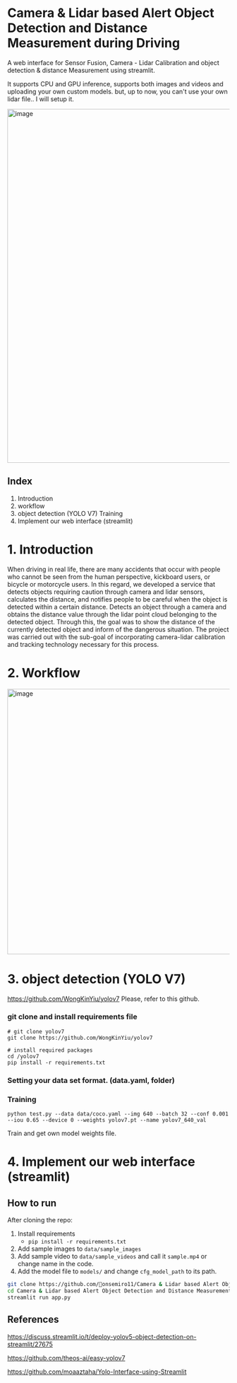 
# Camera & Lidar based Alert Object Detection and Distance Measurement during Driving
A web interface for Sensor Fusion, Camera - Lidar Calibration and object detection & distance Measurement using streamlit.

It supports CPU and GPU inference, supports both images and videos and uploading your own custom models. but, up to now, you can't use your own lidar file.. I will setup it.

<img width="800" alt="image" src="https://github.com/onsemiro11/-Camera-and-Lidar-based-Alert-Object-Detection-and-Distance-Measurement-during-Driving/assets/49609175/18b32912-0a9d-47c9-9faa-df5be51dc18f">

## Index
1. Introduction
2. workflow
3. object detection (YOLO V7) Training
4. Implement our web interface (streamlit)


# 1. Introduction

When driving in real life, there are many accidents that occur with people who cannot be seen from the human perspective, kickboard users, or bicycle or motorcycle users. In this regard, we developed a service that detects objects requiring caution through camera and lidar sensors, calculates the distance, and notifies people to be careful when the object is detected within a certain distance. Detects an object through a camera and obtains the distance value through the lidar point cloud belonging to the detected object. Through this, the goal was to show the distance of the currently detected object and inform of the dangerous situation. The project was carried out with the sub-goal of incorporating camera-lidar calibration and tracking technology necessary for this process.

# 2. Workflow

<img width="600" alt="image" src="https://github.com/onsemiro11/-Camera-and-Lidar-based-Alert-Object-Detection-and-Distance-Measurement-during-Driving/assets/49609175/56493549-6720-4c33-b1f4-2a9343721c35">

# 3. object detection (YOLO V7)

https://github.com/WongKinYiu/yolov7
Please, refer to this github.


### git clone and install requirements file

``` shell
# git clone yolov7
git clone https://github.com/WongKinYiu/yolov7

# install required packages
cd /yolov7
pip install -r requirements.txt
```

### Setting your data set format. (data.yaml, folder)

### Training

``` shell
python test.py --data data/coco.yaml --img 640 --batch 32 --conf 0.001 --iou 0.65 --device 0 --weights yolov7.pt --name yolov7_640_val
```

Train and get own model weights file.

# 4. Implement our web interface (streamlit)

## How to run
After cloning the repo:
1. Install requirements
   - `pip install -r requirements.txt`
2. Add sample images to `data/sample_images`
3. Add sample video to `data/sample_videos` and call it `sample.mp4` or change name in the code.
4. Add the model file to `models/` and change `cfg_model_path` to its path.
```bash
git clone https://github.com/onsemiro11/Camera & Lidar based Alert Object Detection and Distance Measurement during Driving
cd Camera & Lidar based Alert Object Detection and Distance Measurement during Driving
streamlit run app.py
```

## References
https://discuss.streamlit.io/t/deploy-yolov5-object-detection-on-streamlit/27675

https://github.com/theos-ai/easy-yolov7

https://github.com/moaaztaha/Yolo-Interface-using-Streamlit

